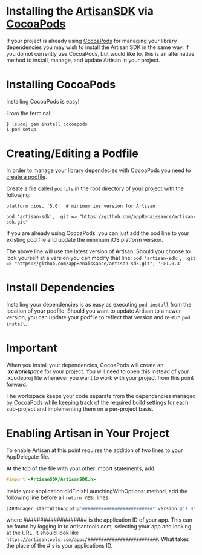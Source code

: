 Installing the [ArtisanSDK](useartisan.com) via [CocoaPods](cocoapods.org)
=================

If your project is already using [CocoaPods](cocoapods.org) for managing your library dependencies you may wish to install the Artisan SDK in the same way. If you do not currently use CocoaPods, but would like to, this is an alternative method to install, manage, and update Artisan in your project.

Installing CocoaPods
=========
Installing CocoaPods is easy!

From the terminal:
```
$ [sudo] gem install cocoapods
$ pod setup
```

Creating/Editing a Podfile
============
In order to manage your library dependecies with CocoaPods you need to [create a podfile](http://docs.cocoapods.org/podfile.html).

Create a file called `podfile` in the root directory of your project with the following:

```
platform :ios, '5.0'  # minimum ios version for Artisan

pod 'artisan-sdk', :git => "https://github.com/appRenaissance/artisan-sdk.git"
```

If you are already using CocoaPods, you can just add the pod line to your existing pod file and update the minimum iOS platform version.

The above line will use the latest version of Artisan. Should you choose to lock yourself at a version you can modify that line:
`pod 'artisan-sdk', :git => "https://github.com/appRenaissance/artisan-sdk.git", '~>1.0.3'`

Install Dependencies
============
Installing your dependencies is as easy as executing `pod install` from the location of your podfile. Should you want to update Artisan to a newer version, you can update your podfile to reflect that version and re-run `pod install`.

Important
=============
When you install your dependencies, CocoaPods will create an _**.xcworkspace**_ for your project. You will need to open this instead of your .xcodeproj file whenever you want to work with your project from this point forward. 

The workspace keeps your code separate from the dependencies managed by CocoaPods while keeping track of the required build settings for each sub-project and implementing them on a per-project basis.


Enabling Artisan in Your Project
=============
To enable Artisan at this point requires the addition of two lines to your AppDelegate file.

At the top of the file with your other import statements, add:
``` objective-c
#import <ArtisanSDK/ArtisanSDK.h>
```

Inside your application:didFinishLaunchingWithOptions: method, add the following line before all `return YES;` lines.
``` objective-c
[ARManager startWithAppId:@"##########################" version:@"1.0" options:nil];
```
where ################### is the application ID of your app. This can be found by logging in to artisantools.com, selecting your app and looking at the URL. It should look like `https://artisantools.com/apps/##########################`. What takes the place of the #'s is your applications ID.
